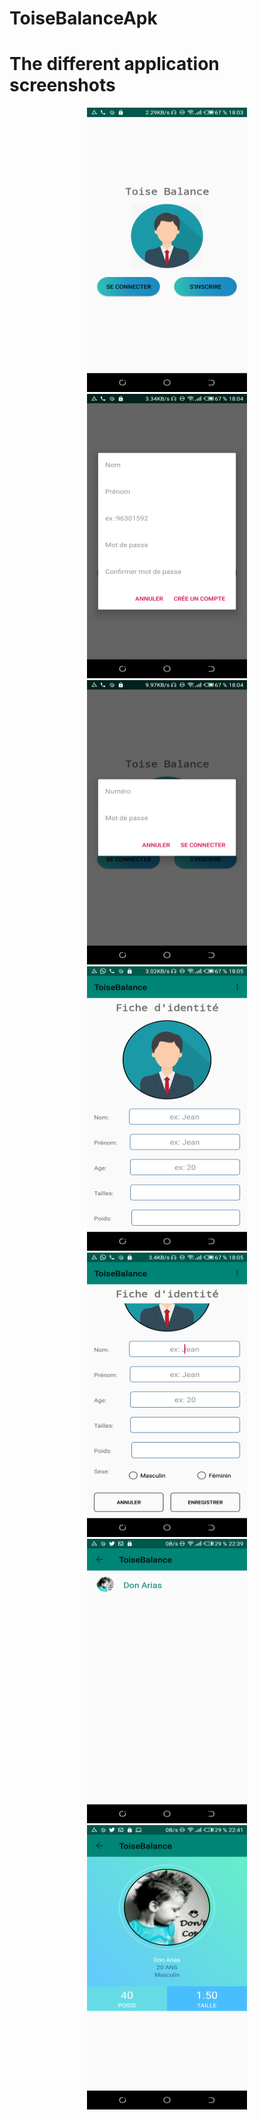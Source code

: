 # ToiseBalanceApk

# The different application screenshots

<p align="center">
  <img src="https://github.com/DonGorias229/ToiseBalanceApk/blob/master/screenshot/home.png" width="256" height="455">
  <img src="https://github.com/DonGorias229/ToiseBalanceApk/blob/master/screenshot/inscrire.png" width="256" height="455">
  <img src="https://github.com/DonGorias229/ToiseBalanceApk/blob/master/screenshot/connecter.png" width="256" height="455">
  <img src="https://github.com/DonGorias229/ToiseBalanceApk/blob/master/screenshot/fiche1.png" width="256" height="455">
  <img src="https://github.com/DonGorias229/ToiseBalanceApk/blob/master/screenshot/fiche2.png" width="256" height="455">
  <img src="https://github.com/DonGorias229/ToiseBalanceApk/blob/master/screenshot/fiche3.png" width="256" height="455">
  <img src="https://github.com/DonGorias229/ToiseBalanceApk/blob/master/screenshot/fiche4.png" width="256" height="455">
</p>
